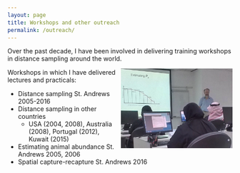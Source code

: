 ```yaml
---
layout: page
title: Workshops and other outreach
permalink: /outreach/
---
```


Over the past decade, I have been involved in delivering training workshops in distance sampling around the world.

<img src="/images/steve-kuwait.png" width="250" align="right">

Workshops in which I have delivered lectures and practicals:

* Distance sampling St. Andrews 2005-2016
* Distance sampling in other countries
    + USA (2004, 2008), Australia (2008), Portugal (2012), Kuwait (2015)
* Estimating animal abundance St. Andrews 2005, 2006
* Spatial capture-recapture St. Andrews 2016

